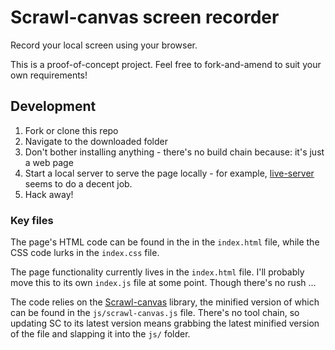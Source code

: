 # Scrawl-canvas screen recorder
Record your local screen using your browser.

This is a proof-of-concept project. Feel free to fork-and-amend to suit your own requirements!

## Development
1. Fork or clone this repo
2. Navigate to the downloaded folder
3. Don't bother installing anything - there's no build chain because: it's just a web page
4. Start a local server to serve the page locally - for example, [live-server](https://github.com/tapio/live-server) seems to do a decent job.
5. Hack away!

### Key files
The page's HTML code can be found in the  in the `index.html` file, while the CSS code lurks in the `index.css` file.

The page functionality currently lives in the `index.html` file. I'll probably move this to its own `index.js` file at some point. Though there's no rush ...

The code relies on the [Scrawl-canvas]() library, the minified version of which can be found in the `js/scrawl-canvas.js` file. There's no tool chain, so updating SC to its latest version means grabbing the latest minified version of the file and slapping it into the `js/` folder.
